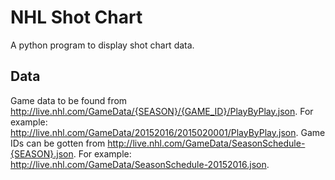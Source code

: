 # NHL Shot Chart
A python program to display shot chart data.

## Data
Game data to be found from http://live.nhl.com/GameData/{SEASON}/{GAME_ID}/PlayByPlay.json. For example: http://live.nhl.com/GameData/20152016/2015020001/PlayByPlay.json. Game IDs can be gotten from http://live.nhl.com/GameData/SeasonSchedule-{SEASON}.json. For example: http://live.nhl.com/GameData/SeasonSchedule-20152016.json.
